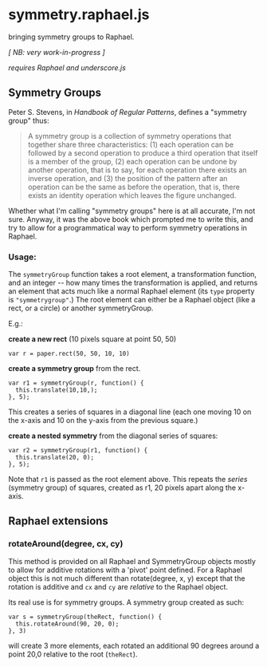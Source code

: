 # symmetry.raphael.js #

bringing symmetry groups to Raphael.

_[ NB: very work-in-progress ]_

_requires Raphael and underscore.js_

## Symmetry Groups ##

Peter S. Stevens, in _Handbook of Regular Patterns_, defines a "symmetry
group" thus:

> A symmetry group is a collection of symmetry operations that together
> share three characteristics: (1) each operation can be followed by
> a second operation to produce a third operation that itself is a
> member of the group, (2) each operation can be undone by another
> operation, that is to say, for each operation there exists an inverse
> operation, and (3) the position of the pattern after an operation
> can be the same as before the operation, that is, there exists an
> identity operation which leaves the figure unchanged.

Whether what I'm calling "symmetry groups" here is at all accurate, I'm 
not sure. Anyway, it was the above book which prompted me to write this,
and try to allow for a programmatical way to perform symmetry operations in
Raphael.

### Usage: ###

The `symmetryGroup` function takes a root element, a
transformation function, and an integer -- how many times the
transformation is applied, and returns an element that acts
much like a normal Raphael element (its `type` property is
`"symmetrygroup"`.) The root element can either be a Raphael
object (like a rect, or a circle) or another symmetryGroup.

E.g.:

**create a new rect** (10 pixels square at point 50, 50)

    var r = paper.rect(50, 50, 10, 10)

**create a symmetry group** from the rect.

    var r1 = symmetryGroup(r, function() {
      this.translate(10,10,);
    }, 5);

This creates a series of squares in a diagonal line (each one
moving 10 on the x-axis and 10 on the y-axis from the previous
square.)

**create a nested symmetry** from the diagonal series of squares:

    var r2 = symmetryGroup(r1, function() {
      this.translate(20, 0);
    }, 5);
   
Note that `r1` is passed as the root element above. This repeats the
_series_ (symmetry group) of squares, created as r1, 20 pixels apart
along the x-axis.

## Raphael extensions ##

### rotateAround(degree, cx, cy) ###

This method is provided on all Raphael and SymmetryGroup objects
mostly to allow for additive rotations with a 'pivot' point defined.
For a Raphael object this is not much different than rotate(degree, x, y)
except that the rotation is additive and `cx` and `cy` are _relative_
to the Raphael object.

Its real use is for symmetry groups. A symmetry group created as such:

    var s = symmetryGroup(theRect, function() {
      this.rotateAround(90, 20, 0);
    }, 3)
   
will create 3 more elements, each rotated an additional 90 degrees
around a point 20,0 relative to the root (`theRect`).